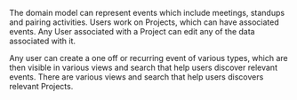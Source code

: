 The domain model can represent events which include meetings, standups and 
pairing activities.  Users work on Projects, which can have associated 
events.  Any User associated with a Project can edit any of the data 
associated with it.

Any user can create a one off or recurring event of various types, which 
are then visible in various views and search that help users discover 
relevant events.  There are various views and search that help users 
discovers relevant Projects.